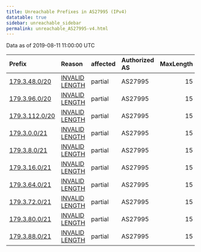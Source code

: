 ```yaml
---
title: Unreachable Prefixes in AS27995 (IPv4)
datatable: true
sidebar: unreachable_sidebar
permalink: unreachable_AS27995-v4.html
---
```


Data as of 2019-08-11 11:00:00 UTC


<div class="datatable-begin"></div>

| Prefix                                                 | Reason                                                                                                   | affected   | Authorized AS   |   MaxLength | Anchor                                         |   unreachable /24s |
|:-------------------------------------------------------|:---------------------------------------------------------------------------------------------------------|:-----------|:----------------|------------:|:-----------------------------------------------|-------------------:|
| [179.3.48.0/20](https://stat.ripe.net/179.3.48.0/20)   | [INVALID LENGTH](https://rpki-validator.ripe.net/announcement-preview?asn=AS27995&prefix=179.3.48.0/20)  | partial    | AS27995         |          15 | [LACNIC](unreachable_LACNIC_RPKI_Root-v4.html) |                 16 |
| [179.3.96.0/20](https://stat.ripe.net/179.3.96.0/20)   | [INVALID LENGTH](https://rpki-validator.ripe.net/announcement-preview?asn=AS27995&prefix=179.3.96.0/20)  | partial    | AS27995         |          15 | [LACNIC](unreachable_LACNIC_RPKI_Root-v4.html) |                 16 |
| [179.3.112.0/20](https://stat.ripe.net/179.3.112.0/20) | [INVALID LENGTH](https://rpki-validator.ripe.net/announcement-preview?asn=AS27995&prefix=179.3.112.0/20) | partial    | AS27995         |          15 | [LACNIC](unreachable_LACNIC_RPKI_Root-v4.html) |                 16 |
| [179.3.0.0/21](https://stat.ripe.net/179.3.0.0/21)     | [INVALID LENGTH](https://rpki-validator.ripe.net/announcement-preview?asn=AS27995&prefix=179.3.0.0/21)   | partial    | AS27995         |          15 | [LACNIC](unreachable_LACNIC_RPKI_Root-v4.html) |                  8 |
| [179.3.8.0/21](https://stat.ripe.net/179.3.8.0/21)     | [INVALID LENGTH](https://rpki-validator.ripe.net/announcement-preview?asn=AS27995&prefix=179.3.8.0/21)   | partial    | AS27995         |          15 | [LACNIC](unreachable_LACNIC_RPKI_Root-v4.html) |                  8 |
| [179.3.16.0/21](https://stat.ripe.net/179.3.16.0/21)   | [INVALID LENGTH](https://rpki-validator.ripe.net/announcement-preview?asn=AS27995&prefix=179.3.16.0/21)  | partial    | AS27995         |          15 | [LACNIC](unreachable_LACNIC_RPKI_Root-v4.html) |                  8 |
| [179.3.64.0/21](https://stat.ripe.net/179.3.64.0/21)   | [INVALID LENGTH](https://rpki-validator.ripe.net/announcement-preview?asn=AS27995&prefix=179.3.64.0/21)  | partial    | AS27995         |          15 | [LACNIC](unreachable_LACNIC_RPKI_Root-v4.html) |                  8 |
| [179.3.72.0/21](https://stat.ripe.net/179.3.72.0/21)   | [INVALID LENGTH](https://rpki-validator.ripe.net/announcement-preview?asn=AS27995&prefix=179.3.72.0/21)  | partial    | AS27995         |          15 | [LACNIC](unreachable_LACNIC_RPKI_Root-v4.html) |                  8 |
| [179.3.80.0/21](https://stat.ripe.net/179.3.80.0/21)   | [INVALID LENGTH](https://rpki-validator.ripe.net/announcement-preview?asn=AS27995&prefix=179.3.80.0/21)  | partial    | AS27995         |          15 | [LACNIC](unreachable_LACNIC_RPKI_Root-v4.html) |                  8 |
| [179.3.88.0/21](https://stat.ripe.net/179.3.88.0/21)   | [INVALID LENGTH](https://rpki-validator.ripe.net/announcement-preview?asn=AS27995&prefix=179.3.88.0/21)  | partial    | AS27995         |          15 | [LACNIC](unreachable_LACNIC_RPKI_Root-v4.html) |                  8 |

<div class="datatable-end"></div>